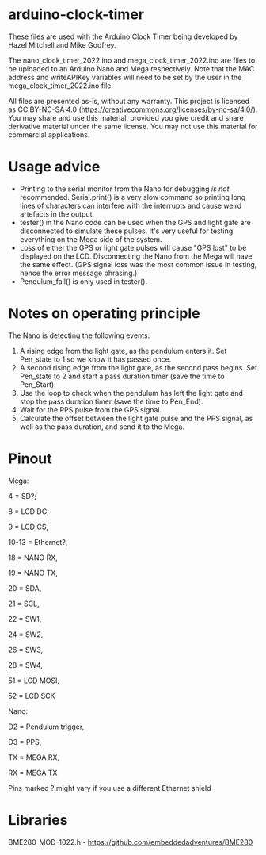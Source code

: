 # arduino-clock-timer

These files are used with the Arduino Clock Timer being developed by Hazel Mitchell and Mike Godfrey. 

The nano_clock_timer_2022.ino and mega_clock_timer_2022.ino are files to be uploaded to an Arduino Nano and Mega respectively. Note that the MAC address and writeAPIKey variables will need to be set by the user in the mega_clock_timer_2022.ino file.

All files are presented as-is, without any warranty. This project is licensed as CC BY-NC-SA 4.0 (https://creativecommons.org/licenses/by-nc-sa/4.0/). You may share and use this material, provided you give credit and share derivative material under the same license. You may not use this material for commercial applications.

# Usage advice
- Printing to the serial monitor from the Nano for debugging *is not* recommended. Serial.print() is a very slow command so printing long lines of characters can interfere with the interrupts and cause weird artefacts in the output.
- tester() in the Nano code can be used when the GPS and light gate are disconnected to simulate these pulses. It's very useful for testing everything on the Mega side of the system.
- Loss of either the GPS or light gate pulses will cause "GPS lost" to be displayed on the LCD. Disconnecting the Nano from the Mega will have the same effect. (GPS signal loss was the most common issue in testing, hence the error message phrasing.)
- Pendulum_fall() is only used in tester().

# Notes on operating principle
The Nano is detecting the following events:
1) A rising edge from the light gate, as the pendulum enters it. Set Pen_state to 1 so we know it has passed once.
2) A second rising edge from the light gate, as the second pass begins. Set Pen_state to 2 and start a pass duration timer (save the time to Pen_Start).
3) Use the loop to check when the pendulum has left the light gate and stop the pass duration timer (save the time to Pen_End).
4) Wait for the PPS pulse from the GPS signal.
5) Calculate the offset between the light gate pulse and the PPS signal, as well as the pass duration, and send it to the Mega.

# Pinout
Mega:

4 = SD?;

8 = LCD DC,

9 = LCD CS,

10-13 = Ethernet?,

18 = NANO RX,

19 = NANO TX,

20 = SDA,

21 = SCL,

22 = SW1,

24 = SW2,

26 = SW3,

28 = SW4,

51 = LCD MOSI,

52 = LCD SCK

Nano:

D2 = Pendulum trigger,

D3 = PPS,

TX = MEGA RX,

RX = MEGA TX

Pins marked ? might vary if you use a different Ethernet shield

# Libraries
BME280_MOD-1022.h - https://github.com/embeddedadventures/BME280
